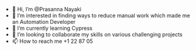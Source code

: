 - 👋 Hi, I’m @Prasanna Nayaki 
- 👀 I’m interested in finding ways to reduce manual work which made me an Automation Developer
- 🌱 I’m currently learning Cypress 
- 💞️ I’m looking to collaborate my skills on various challenging projects
- 📫 How to reach me +1 22 87 05

<!---
PrasannaRamjii/PrasannaRamjii is a ✨ special ✨ repository because its `README.md` (this file) appears on your GitHub profile.
You can click the Preview link to take a look at your changes.
--->
